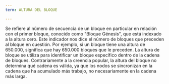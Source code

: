 ```yaml
---
term: ALTURA DEL BLOQUE

---
```

Se refiere al número de secuencia de un bloque en particular en relación con el primer bloque, conocido como "Bloque Génesis", que está indexado a la altura cero. Este indicador nos dice el número de bloques que preceden al bloque en cuestión. Por ejemplo, si un bloque tiene una altura de 650.000, significa que hay 650.000 bloques que le preceden. La altura de bloque se utiliza para identificar un bloque específico dentro de la cadena de bloques. Contrariamente a la creencia popular, la altura del bloque no determina qué cadena es válida, ya que los nodos se sincronizan en la cadena que ha acumulado más trabajo, no necesariamente en la cadena más larga.